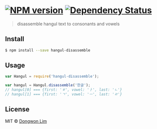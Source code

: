 #  [![NPM version][npm-image]][npm-url] [![Dependency Status][daviddm-image]][daviddm-url]

> disassemble hangul text to consonants and vowels


## Install

```sh
$ npm install --save hangul-disassemble
```


## Usage

```js
var Hangul = require('hangul-disassemble');

var hangul = Hangul.disassemble('한글');
// hangul[0] === {first: 'ㅎ', vowel: 'ㅏ', last: 'ㄴ'}
// hangul[1] === {first: 'ㄱ', vowel: 'ㅡ', last: 'ㄹ'}
```


## License

MIT © [Dongwon Lim]()


[npm-image]: https://badge.fury.io/js/hangul-disassemble.svg
[npm-url]: https://npmjs.org/package/hangul-disassemble
[daviddm-image]: https://david-dm.org/idw111/hangul-disassemble.svg?theme=shields.io
[daviddm-url]: https://david-dm.org/idw111/hangul-disassemble

